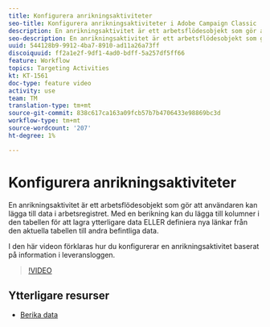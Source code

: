 ```yaml
---
title: Konfigurera anrikningsaktiviteter
seo-title: Konfigurera anrikningsaktiviteter i Adobe Campaign Classic
description: En anrikningsaktivitet är ett arbetsflödesobjekt som gör att användaren kan lägga till data i arbetsregistret. Med en berikning kan du lägga till kolumner i den tabellen för att lagra ytterligare data ELLER definiera nya länkar från den aktuella tabellen till andra befintliga data.  I den här videon förklaras hur du konfigurerar en anrikningsaktivitet baserat på information i leveransloggen.
seo-description: En anrikningsaktivitet är ett arbetsflödesobjekt som gör att användaren kan lägga till data i arbetsregistret. Med en berikning kan du lägga till kolumner i den tabellen för att lagra ytterligare data ELLER definiera nya länkar från den aktuella tabellen till andra befintliga data.   I den här videon förklaras hur du konfigurerar en anrikningsaktivitet baserat på information i leveransloggen.
uuid: 544128b9-9912-4ba7-8910-ad11a26a73ff
discoiquuid: ff2a1e2f-9df1-4ad0-bdff-5a257df5ff66
feature: Workflow
topics: Targeting Activities
kt: KT-1561
doc-type: feature video
activity: use
team: TM
translation-type: tm+mt
source-git-commit: 838c617ca163a09fcb57b7b4706433e98869bc3d
workflow-type: tm+mt
source-wordcount: '207'
ht-degree: 1%

---
```



# Konfigurera anrikningsaktiviteter

En anrikningsaktivitet är ett arbetsflödesobjekt som gör att användaren kan lägga till data i arbetsregistret. Med en berikning kan du lägga till kolumner i den tabellen för att lagra ytterligare data ELLER definiera nya länkar från den aktuella tabellen till andra befintliga data.

I den här videon förklaras hur du konfigurerar en anrikningsaktivitet baserat på information i leveransloggen.

>[!VIDEO](https://video.tv.adobe.com/v/25193?quality=12)

## Ytterligare resurser

- [Berika data](https://docs.adobe.com/content/help/en/campaign-classic/using/automating-with-workflows/use-cases/enriching-data.html)
